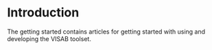 # Introduction

The getting started contains articles for getting started with using and developing the VISAB toolset.